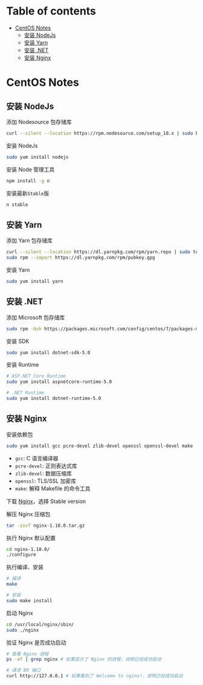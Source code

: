 # Table of contents

- [CentOS Notes](#centos-notes)
  - [安装 NodeJs](#安装-nodejs)
  - [安装 Yarn](#安装-yarn)
  - [安装 .NET](#安装-net)
  - [安装 Nginx](#安装-nginx)

# CentOS Notes

## 安装 NodeJs

添加 Nodesource 包存储库

```bash
curl --silent --location https://rpm.nodesource.com/setup_10.x | sudo bash -
```

安装 NodeJs

```bash
sudo yum install nodejs
```

安装 Node 管理工具

```bash
npm install -g n
```

安装最新`Stable`版

```bash
n stable
```

## 安装 Yarn

添加 Yarn 包存储库

```bash
curl --silent --location https://dl.yarnpkg.com/rpm/yarn.repo | sudo tee /etc/yum.repos.d/yarn.repo
sudo rpm --import https://dl.yarnpkg.com/rpm/pubkey.gpg
```

安装 Yarn

```bash
sudo yum install yarn
```

## 安装 .NET

添加 Microsoft 包存储库

```bash
sudo rpm -Uvh https://packages.microsoft.com/config/centos/7/packages-microsoft-prod.rpm
```

安装 SDK

```bash
sudo yum install dotnet-sdk-5.0
```

安装 Runtime

```bash
# ASP.NET Core Runtime
sudo yum install aspnetcore-runtime-5.0

# .NET Runtime
sudo yum install dotnet-runtime-5.0
```

## 安装 Nginx

安装依赖包

```bash
sudo yum install gcc pcre-devel zlib-devel openssl openssl-devel make
```

- `gcc`: C 语言编译器
- `pcre-devel`: 正则表达式库
- `zlib-devel`: 数据压缩库
- `openssl`: TLS/SSL 加密库
- `make`: 解释 Makefile 的命令工具

下载 [Nginx](https://nginx.org/en/download.html)，选择 Stable version

解压 Nginx 压缩包

```bash
tar -zxvf nginx-1.18.0.tar.gz
```

执行 Nginx 默认配置

```bash
cd nginx-1.18.0/
./configure
```

执行编译、安装

```bash
# 编译
make

# 安装
sudo make install
```

启动 Nginx

```bash
cd /usr/local/nginx/sbin/
sudo ./nginx
```

验证 Nginx 是否成功启动

```bash
# 查看 Nginx 进程
ps -ef | grep nginx # 如果显示了 Nginx 的进程，说明已经成功启动

# 请求 80 端口
curl http://127.0.0.1 # 如果看到了 Welcome to nginx!，说明已经成功启动
```
